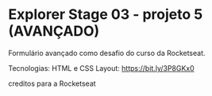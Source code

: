 # Explorer Stage 03 - projeto 5 (AVANÇADO)

Formulário avançado como desafio do curso da Rocketseat.

Tecnologias: HTML e CSS
Layout: https://bit.ly/3P8GKx0

creditos para a Rocketseat
